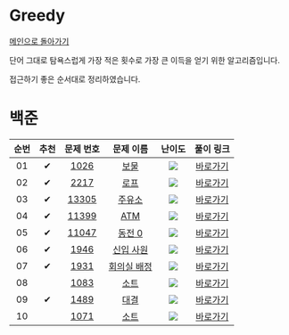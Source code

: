 # Greedy

[메인으로 돌아가기](../../README.md)

단어 그대로 탐욕스럽게 가장 적은 횟수로 가장 큰 이득을 얻기 위한 알고리즘입니다.

접근하기 좋은 순서대로 정리하였습니다.

# 백준

| 순번 | 추천 |                                 문제 번호                                 |                                   문제 이름                                    |                          난이도                          |                                           풀이 링크                                           |
| :--: | :--: | :-----------------------------------------------------------------------: | :----------------------------------------------------------------------------: | :------------------------------------------------------: | :-------------------------------------------------------------------------------------------: |
|  01  |  ✔   |  <a href="https://www.acmicpc.net/problem/1026" target="_black">1026</a>  |    <a href="https://www.acmicpc.net/problem/1026" target="_black">보물</a>     | <img src="https://static.solved.ac/tier_small/7.svg" />  | [바로가기](https://github.com/stae1102/code-solving/tree/main/Workbook/Greedy/solution/1026)  |
|  02  |  ✔   |  <a href="https://www.acmicpc.net/problem/2217" target="_black">2217</a>  |    <a href="https://www.acmicpc.net/problem/2217" target="_black">로프</a>     | <img src="https://static.solved.ac/tier_small/7.svg" />  | [바로가기](https://github.com/stae1102/code-solving/tree/main/Workbook/Greedy/solution/2217)  |
|  03  |  ✔   | <a href="https://www.acmicpc.net/problem/13305" target="_black">13305</a> |   <a href="https://www.acmicpc.net/problem/13305" target="_black">주유소</a>   | <img src="https://static.solved.ac/tier_small/7.svg" />  | [바로가기](https://github.com/stae1102/code-solving/tree/main/Workbook/Greedy/solution/13305) |
|  04  |  ✔   | <a href="https://www.acmicpc.net/problem/11399" target="_black">11399</a> |    <a href="https://www.acmicpc.net/problem/11399" target="_black">ATM</a>     | <img src="https://static.solved.ac/tier_small/8.svg" />  | [바로가기](https://github.com/stae1102/code-solving/tree/main/Workbook/Greedy/solution/11399) |
|  05  |  ✔   | <a href="https://www.acmicpc.net/problem/11047" target="_black">11047</a> |   <a href="https://www.acmicpc.net/problem/11047" target="_black">동전 0</a>   | <img src="https://static.solved.ac/tier_small/10.svg" /> | [바로가기](https://github.com/stae1102/code-solving/tree/main/Workbook/Greedy/solution/11047) |
|  06  |  ✔   |  <a href="https://www.acmicpc.net/problem/1946" target="_black">1946</a>  |  <a href="https://www.acmicpc.net/problem/1946" target="_black">신입 사원</a>  | <img src="https://static.solved.ac/tier_small/10.svg" /> | [바로가기](https://github.com/stae1102/code-solving/tree/main/Workbook/Greedy/solution/1946)  |
|  07  |  ✔   |  <a href="https://www.acmicpc.net/problem/1931" target="_black">1931</a>  | <a href="https://www.acmicpc.net/problem/1931" target="_black">회의실 배정</a> | <img src="https://static.solved.ac/tier_small/10.svg" /> | [바로가기](https://github.com/stae1102/code-solving/tree/main/Workbook/Greedy/solution/1931)  |
|  08  |      |  <a href="https://www.acmicpc.net/problem/1083" target="_black">1083</a>  |    <a href="https://www.acmicpc.net/problem/1083" target="_black">소트</a>     | <img src="https://static.solved.ac/tier_small/11.svg" /> | [바로가기](https://github.com/stae1102/code-solving/tree/main/Workbook/Greedy/solution/1083)  |
|  09  |  ✔   |  <a href="https://www.acmicpc.net/problem/1489" target="_black">1489</a>  |    <a href="https://www.acmicpc.net/problem/1489" target="_black">대결</a>     | <img src="https://static.solved.ac/tier_small/15.svg" /> | [바로가기](https://github.com/stae1102/code-solving/tree/main/Workbook/Greedy/solution/1489)  |
|  10  |      |  <a href="https://www.acmicpc.net/problem/1071" target="_black">1071</a>  |    <a href="https://www.acmicpc.net/problem/1071" target="_black">소트</a>     | <img src="https://static.solved.ac/tier_small/15.svg" /> | [바로가기](https://github.com/stae1102/code-solving/tree/main/Workbook/Greedy/solution/1071)  |
